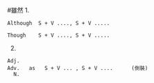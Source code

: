 #雖然
1. 
```
Although  S + V ...., S + V .....
```
```
Though    S + V ...., S + V .....
```
2.
```
Adj.
Adv.   as   S + V ... , S + V ....      (倒裝)
  N.
```
